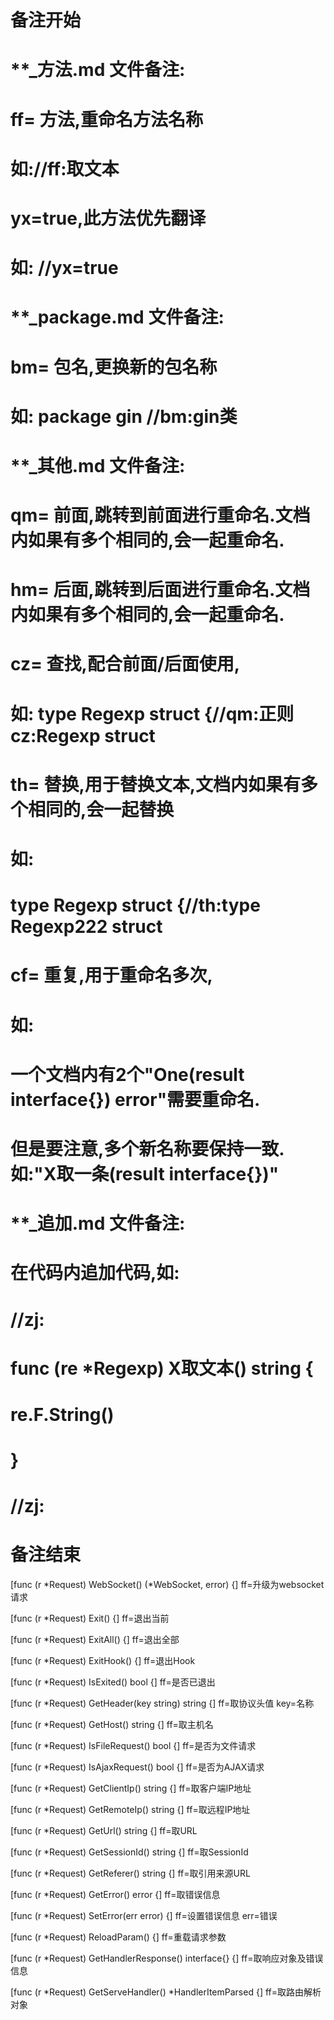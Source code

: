 # 备注开始
# **_方法.md 文件备注:
# ff= 方法,重命名方法名称
# 如://ff:取文本
#
# yx=true,此方法优先翻译
# 如: //yx=true


# **_package.md 文件备注:
# bm= 包名,更换新的包名称 
# 如: package gin //bm:gin类


# **_其他.md 文件备注:
# qm= 前面,跳转到前面进行重命名.文档内如果有多个相同的,会一起重命名.
# hm= 后面,跳转到后面进行重命名.文档内如果有多个相同的,会一起重命名.
# cz= 查找,配合前面/后面使用,
# 如: type Regexp struct {//qm:正则 cz:Regexp struct
#
# th= 替换,用于替换文本,文档内如果有多个相同的,会一起替换
# 如:
# type Regexp struct {//th:type Regexp222 struct
#
# cf= 重复,用于重命名多次,
# 如: 
# 一个文档内有2个"One(result interface{}) error"需要重命名.
# 但是要注意,多个新名称要保持一致. 如:"X取一条(result interface{})"


# **_追加.md 文件备注:
# 在代码内追加代码,如:
# //zj:
# func (re *Regexp) X取文本() string { 
#    re.F.String()
# }
# //zj:
# 备注结束

[func (r *Request) WebSocket() (*WebSocket, error) {]
ff=升级为websocket请求

[func (r *Request) Exit() {]
ff=退出当前

[func (r *Request) ExitAll() {]
ff=退出全部

[func (r *Request) ExitHook() {]
ff=退出Hook

[func (r *Request) IsExited() bool {]
ff=是否已退出

[func (r *Request) GetHeader(key string) string {]
ff=取协议头值
key=名称

[func (r *Request) GetHost() string {]
ff=取主机名

[func (r *Request) IsFileRequest() bool {]
ff=是否为文件请求

[func (r *Request) IsAjaxRequest() bool {]
ff=是否为AJAX请求

[func (r *Request) GetClientIp() string {]
ff=取客户端IP地址

[func (r *Request) GetRemoteIp() string {]
ff=取远程IP地址

[func (r *Request) GetUrl() string {]
ff=取URL

[func (r *Request) GetSessionId() string {]
ff=取SessionId

[func (r *Request) GetReferer() string {]
ff=取引用来源URL

[func (r *Request) GetError() error {]
ff=取错误信息

[func (r *Request) SetError(err error) {]
ff=设置错误信息
err=错误

[func (r *Request) ReloadParam() {]
ff=重载请求参数

[func (r *Request) GetHandlerResponse() interface{} {]
ff=取响应对象及错误信息

[func (r *Request) GetServeHandler() *HandlerItemParsed {]
ff=取路由解析对象
